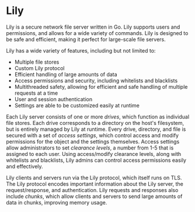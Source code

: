 # Lily
Lily is a secure network file server written in Go. Lily supports users and permissions, and allows for a wide variety of commands. Lily is designed to be safe and efficient, making it perfect for large-scale file servers.

Lily has a wide variety of features, including but not limited to:
- Multiple file stores
- Custom Lily protocol
- Efficient handling of large amounts of data
- Access permissions and security, including whitelists and blacklists
- Multithreaded safety, allowing for efficient and safe handling of multiple requests at a time
- User and session authentication
- Settings are able to be customized easily at runtime

Each Lily server consists of one or more *drives*, which function as individual file stores. Each drive corresponds to a directory on the host's filesystem, but is entirely managed by Lily at runtime. Every drive, directory, and file is secured with a set of *access settings*, which control access and modify permissions for the object and the settings themselves. Access settings allow administrators to set *clearance levels*, a number from 1-5 that is assigned to each user. Using access/modify clearance levels, along with whitelists and blacklists, Lily admins can control access permissions easily and effectively.

Lily clients and servers run via the Lily protocol, which itself runs on TLS. The Lily protocol encodes important information about the Lily server, the request/response, and authentication. Lily requests and responses also include *chunks*, which allow clients and servers to send large amounts of data in chunks, improving memory usage.